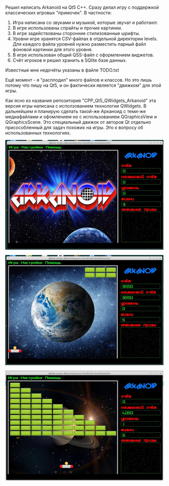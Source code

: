 Решил написать Arkanoid на Qt5 C++. 
Сразу делал игру с поддержкой классических игровых "примочек". 
В частности:
 1. Игра написана со звуками и музыкой, которые звучат и работают.
 2. В игре использованы спрайты и прочие картинки.
 3. В игре задействованы сторонние стилизованные шрифты.
 4. Уровни  игре хранятся  CSV-файлах  в отдельной директории levels. Для каждого файла уровней нужно разместить парный файл фоновой картинки для этого уровня.
 5. В игре использован общий QSS-файл с оформлением виджетов.
 6. Счёт игроков я решил хранить в SQlite базе данных.
 
 Известные мне недочёты указаны в файле TODO.txt
 
 
 Ещё момент - я "расплодил" много файлов и классов. Но это лишь потому что пишу на Qt5, и он фактически является "движком" для этой игры.
 
 Как ясно из названия репозитория "CPP_Qt5_QWidgets_Arkanoid" эта версия игры написана с исползованием технологии QWidgets. 
В дальнейшем я планирую сделать такой-же Арканоид с теми-же медиафайлами и офомлением но с использованием QGraphicsView и QGraphicsScene. Это специальный движок от авторов Qt отдельно присособленный для задач похожих на игры. Это к вопросу об использованных технологиях.

![alt text](https://github.com/adm-academic/CPP_Qt5_QWidgets_Arkanoid/blob/main/screenshots/1.jpg?raw=true)

![alt text](https://github.com/adm-academic/CPP_Qt5_QWidgets_Arkanoid/blob/main/screenshots/2.jpg?raw=true)

![alt text](https://github.com/adm-academic/CPP_Qt5_QWidgets_Arkanoid/blob/main/screenshots/3.jpg?raw=true)





